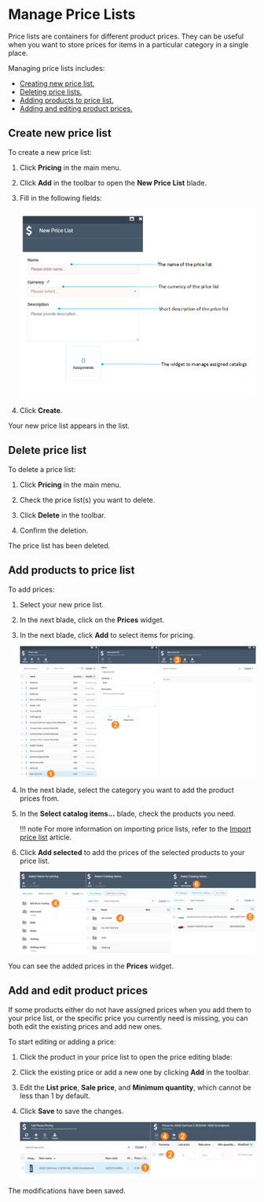 # Manage Price Lists

Price lists are containers for different product prices. They can be useful when you want to store prices for items in a particular category in a single place.

Managing price lists includes:

* [Creating new price list.](creating-new-price-list.md#create-new-price-list)
* [Deleting price lists.](creating-new-price-list.md#delete-price-list)
* [Adding products to price list.](creating-new-price-list.md#add-products-to-price-list)
* [Adding and editing product prices.](creating-new-price-list.md#add-and-edit-product-prices)

## Create new price list

To create a new price list:

1. Click **Pricing** in the main menu.

1. Click **Add** in the toolbar to open the **New Price List** blade.

1. Fill in the following fields:

	![New Price List screen](media/new-price-list-screen.png)

1. Click **Create**.

Your new price list appears in the list.

## Delete price list

To delete a price list:

1. Click **Pricing** in the main menu.

1. Check the price list(s) you want to delete.

1. Click **Delete** in the toolbar.

1. Confirm the deletion.

The price list has been deleted.

## Add products to price list

To add prices:

1. Select your new price list.
1. In the next blade, click on the **Prices** widget.
1. In the next blade, click **Add** to select items for pricing.

	![Path](media/price-list-path1.png)

1. In the next blade, select the category you want to add the product prices from.

1. In the **Select catalog items...** blade, check the products you need.
	
	!!! note
		For more information on importing price lists, refer to the [Import price list](../price-export-import/importing-price-lists.md) article.

1. Click **Add selected** to add the prices of the selected products to your price list.

	![Selecting items](media/price-list-path2.png)

You can see the added prices in the **Prices** widget.

## Add and edit product prices

If some products either do not have assigned prices when you add them to your price list, or the specific price you currently need is missing, you can both edit the existing prices and add new ones.

To start editing or adding a price:

1. Click the product in your price list to open the price editing blade:

1. Click the existing price or add a new one by clicking **Add** in the toolbar.

1. Edit the **List price**, **Sale price**, and **Minimum quantity**, which cannot be less than 1 by default.

1. Click **Save** to save the changes.

	![Path](media/price-list-path.png)

The modifications have been saved.